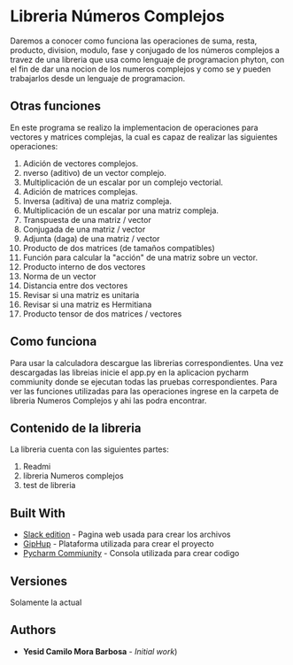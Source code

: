 # Libreria Números Complejos

Daremos a conocer como funciona las operaciones de suma, resta, producto, division, modulo, fase y conjugado de los números complejos a travez de una libreria que usa como 
lenguaje de programacion phyton, con el fin de dar una nocion de los numeros complejos y como se y pueden trabajarlos desde un lenguaje de programacion.

## Otras funciones
En este programa se realizo la implementacion de operaciones para vectores y matrices complejas, la cual es capaz de realizar las siguientes operaciones:
1. Adición de vectores complejos.
2. nverso (aditivo) de un vector complejo.
3. Multiplicación de un escalar por un complejo vectorial.
4. Adición de matrices complejas.
5. Inversa (aditiva) de una matriz compleja.
6. Multiplicación de un escalar por una matriz compleja.
7. Transpuesta de una matriz / vector
8. Conjugada de una matriz / vector
9. Adjunta (daga) de una matriz / vector
10. Producto de dos matrices (de tamaños compatibles)
11. Función para calcular la "acción" de una matriz sobre un vector.
12. Producto interno de dos vectores
13. Norma de un vector
14. Distancia entre dos vectores
15. Revisar si una matriz es unitaria
16. Revisar si una matriz es Hermitiana
17. Producto tensor de dos matrices / vectores



## Como funciona
Para usar la calculadora descargue las librerias correspondientes. Una vez descargadas las libreias inicie el app.py en la aplicacion pycharm commiunity donde se ejecutan todas las pruebas correspondientes. Para ver las funciones utilizadas para las operaciones ingrese en la carpeta de libreria Numeros Complejos y ahi las podra encontrar.

## Contenido de la libreria
La libreria cuenta con las siguientes partes:
1. Readmi
2. libreria Numeros complejos
3. test de libreria


## Built With

* [Slack edition](https://stackedit.io/app#) - Pagina web usada para crear los archivos
* [GipHup](https://desktop.github.com/) - Plataforma utilizada para crear el proyecto
* [Pycharm Commiunity](https://www.jetbrains.com/es-es/pycharm/download/#section=windows) - Consola utilizada para crear codigo

## Versiones
Solamente la actual

## Authors

* **Yesid Camilo Mora Barbosa** - *Initial work*)




